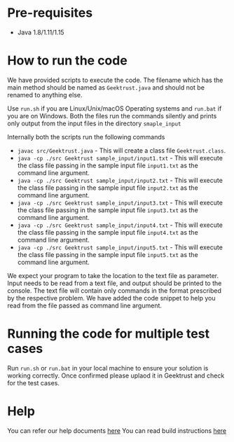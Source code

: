 # Pre-requisites
* Java 1.8/1.11/1.15

# How to run the code

We have provided scripts to execute the code. The filename which has the main method should be named as `Geektrust.java` and should not be renamed to anything else.

Use `run.sh` if you are Linux/Unix/macOS Operating systems and `run.bat` if you are on Windows. Both the files run the commands silently and prints only output from the input files in the directory `smaple_input`

Internally both the scripts run the following commands

* `javac src/Geektrust.java` - This will create a class file `Geektrust.class`.
* `java -cp ./src Geektrust sample_input/input1.txt` - This will execute the class file passing in the sample input file `input1.txt` as the command line argument.
* `java -cp ./src Geektrust sample_input/input2.txt` - This will execute the class file passing in the sample input file `input2.txt` as the command line argument.
* `java -cp ./src Geektrust sample_input/input3.txt` - This will execute the class file passing in the sample input file `input3.txt` as the command line argument.
* `java -cp ./src Geektrust sample_input/input4.txt` - This will execute the class file passing in the sample input file `input4.txt` as the command line argument.
* `java -cp ./src Geektrust sample_input/input5.txt` - This will execute the class file passing in the sample input file `input5.txt` as the command line argument.

We expect your program to take the location to the text file as parameter. Input needs to be read from a text file, and output should be printed to the console. The text file will contain only commands in the format prescribed by the respective problem. We have added the code snippet to help you read from the file passed as command line argument.

# Running the code for multiple test cases

Run `run.sh` or `run.bat` in your local machine to ensure your solution is working correctly. Once confirmed please uplaod it in Geektrust and check for the test cases.

# Help

You can refer our help documents [here](https://help.geektrust.com)
You can read build instructions [here](https://github.com/geektrust/coding-problem-artefacts/blob/master/Java/README.md#no-build)